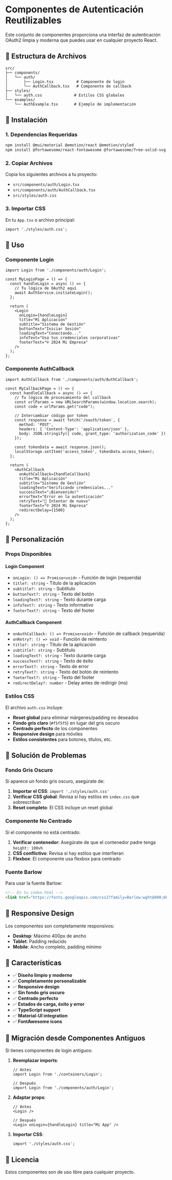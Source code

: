 # Componentes de Autenticación Reutilizables

Este conjunto de componentes proporciona una interfaz de autenticación OAuth2 limpia y moderna que puedes usar en cualquier proyecto React.

## 📁 Estructura de Archivos

```
src/
├── components/
│   └── auth/
│       ├── Login.tsx          # Componente de login
│       └── AuthCallback.tsx   # Componente de callback
├── styles/
│   └── auth.css              # Estilos CSS globales
└── examples/
    └── AuthExample.tsx       # Ejemplo de implementación
```

## 🚀 Instalación

### 1. Dependencias Requeridas

```bash
npm install @mui/material @emotion/react @emotion/styled
npm install @fortawesome/react-fontawesome @fortawesome/free-solid-svg-icons @fortawesome/free-brands-svg-icons
```

### 2. Copiar Archivos

Copia los siguientes archivos a tu proyecto:

- `src/components/auth/Login.tsx`
- `src/components/auth/AuthCallback.tsx`
- `src/styles/auth.css`

### 3. Importar CSS

En tu `App.tsx` o archivo principal:

```tsx
import './styles/auth.css';
```

## 📖 Uso

### Componente Login

```tsx
import Login from './components/auth/Login';

const MyLoginPage = () => {
  const handleLogin = async () => {
    // Tu lógica de OAuth2 aquí
    await AuthService.initiateLogin();
  };

  return (
    <Login 
      onLogin={handleLogin}
      title="Mi Aplicación"
      subtitle="Sistema de Gestión"
      buttonText="Iniciar Sesión"
      loadingText="Conectando..."
      infoText="Usa tus credenciales corporativas"
      footerText="© 2024 Mi Empresa"
    />
  );
};
```

### Componente AuthCallback

```tsx
import AuthCallback from './components/auth/AuthCallback';

const MyCallbackPage = () => {
  const handleCallback = async () => {
    // Tu lógica de procesamiento del callback
    const urlParams = new URLSearchParams(window.location.search);
    const code = urlParams.get("code");
    
    // Intercambiar código por token
    const response = await fetch('/oauth/token', {
      method: 'POST',
      headers: { 'Content-Type': 'application/json' },
      body: JSON.stringify({ code, grant_type: 'authorization_code' })
    });
    
    const tokenData = await response.json();
    localStorage.setItem('access_token', tokenData.access_token);
  };

  return (
    <AuthCallback 
      onAuthCallback={handleCallback}
      title="Mi Aplicación"
      subtitle="Sistema de Gestión"
      loadingText="Verificando credenciales..."
      successText="¡Bienvenido!"
      errorText="Error en la autenticación"
      retryText="🔄 Intentar de nuevo"
      footerText="© 2024 Mi Empresa"
      redirectDelay={1500}
    />
  );
};
```

## 🎨 Personalización

### Props Disponibles

#### Login Component
- `onLogin: () => Promise<void>` - Función de login (requerida)
- `title?: string` - Título de la aplicación
- `subtitle?: string` - Subtítulo
- `buttonText?: string` - Texto del botón
- `loadingText?: string` - Texto durante carga
- `infoText?: string` - Texto informativo
- `footerText?: string` - Texto del footer

#### AuthCallback Component
- `onAuthCallback: () => Promise<void>` - Función de callback (requerida)
- `onRetry?: () => void` - Función de reintento
- `title?: string` - Título de la aplicación
- `subtitle?: string` - Subtítulo
- `loadingText?: string` - Texto durante carga
- `successText?: string` - Texto de éxito
- `errorText?: string` - Texto de error
- `retryText?: string` - Texto del botón de reintento
- `footerText?: string` - Texto del footer
- `redirectDelay?: number` - Delay antes de redirigir (ms)

### Estilos CSS

El archivo `auth.css` incluye:

- **Reset global** para eliminar márgenes/padding no deseados
- **Fondo gris claro** (`#f5f5f5`) en lugar del gris oscuro
- **Centrado perfecto** de los componentes
- **Responsive design** para móviles
- **Estilos consistentes** para botones, títulos, etc.

## 🔧 Solución de Problemas

### Fondo Gris Oscuro

Si aparece un fondo gris oscuro, asegúrate de:

1. **Importar el CSS**: `import './styles/auth.css'`
2. **Verificar CSS global**: Revisa si hay estilos en `index.css` que sobrescriban
3. **Reset completo**: El CSS incluye un reset global

### Componente No Centrado

Si el componente no está centrado:

1. **Verificar contenedor**: Asegúrate de que el contenedor padre tenga `height: 100vh`
2. **CSS conflictivo**: Revisa si hay estilos que interfieran
3. **Flexbox**: El componente usa flexbox para centrado

### Fuente Barlow

Para usar la fuente Barlow:

```html
<!-- En tu index.html -->
<link href="https://fonts.googleapis.com/css2?family=Barlow:wght@400;600;700&display=swap" rel="stylesheet">
```

## 📱 Responsive Design

Los componentes son completamente responsivos:

- **Desktop**: Máximo 400px de ancho
- **Tablet**: Padding reducido
- **Mobile**: Ancho completo, padding mínimo

## 🎯 Características

- ✅ **Diseño limpio y moderno**
- ✅ **Completamente personalizable**
- ✅ **Responsive design**
- ✅ **Sin fondo gris oscuro**
- ✅ **Centrado perfecto**
- ✅ **Estados de carga, éxito y error**
- ✅ **TypeScript support**
- ✅ **Material-UI integration**
- ✅ **FontAwesome icons**

## 🔄 Migración desde Componentes Antiguos

Si tienes componentes de login antiguos:

1. **Reemplazar imports**:
   ```tsx
   // Antes
   import Login from './containers/Login';
   
   // Después
   import Login from './components/auth/Login';
   ```

2. **Adaptar props**:
   ```tsx
   // Antes
   <Login />
   
   // Después
   <Login onLogin={handleLogin} title="Mi App" />
   ```

3. **Importar CSS**:
   ```tsx
   import './styles/auth.css';
   ```

## 📄 Licencia

Estos componentes son de uso libre para cualquier proyecto. 